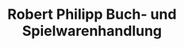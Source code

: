 ---
title: "Robert Philipp Buch- und Spielwarenhandlung"
url: /kamenz/robert-philipp-buch-und-spielwarenhandlung/
shop: Bücher
---
